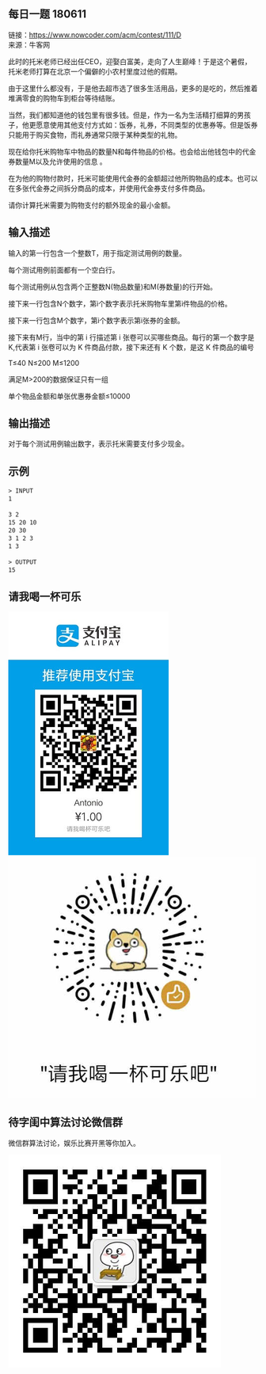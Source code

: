 ## 每日一题 180611

链接：https://www.nowcoder.com/acm/contest/111/D       
来源：牛客网

此时的托米老师已经出任CEO，迎娶白富美，走向了人生巅峰！于是这个暑假，托米老师打算在北京一个偏僻的小农村里度过他的假期。

由于这里什么都没有，于是他去超市选了很多生活用品，更多的是吃的，然后推着堆满零食的购物车到柜台等待结账。

当然，我们都知道他的钱包里有很多钱。但是，作为一名为生活精打细算的男孩子，他更愿意使用其他支付方式如：饭券，礼券，不同类型的优惠券等。但是饭券只能用于购买食物，而礼券通常只限于某种类型的礼物。

现在给你托米购物车中物品的数量N和每件物品的价格。也会给出他钱包中的代金券数量M以及允许使用的信息 。

在为他的购物付款时，托米可能使用代金券的金额超过他所购物品的成本。也可以在多张代金券之间拆分商品的成本，并使用代金券支付多件商品。

请你计算托米需要为购物支付的额外现金的最小金额。

## 输入描述

输入的第一行包含一个整数T，用于指定测试用例的数量。

每个测试用例前面都有一个空白行。

每个测试用例从包含两个正整数N(物品数量)和M(券数量)的行开始。

接下来一行包含N个数字，第i个数字表示托米购物车里第i件物品的价格。

接下来一行包含M个数字，第i个数字表示第i张券的金额。

接下来有M行，当中的第 i 行描述第 i 张卷可以买哪些商品。每行的第一个数字是 K,代表第 i 张卷可以为 K 件商品付款，接下来还有 K 个数，是这 K 件商品的编号

T≤40 N≤200 M≤1200

满足M>200的数据保证只有一组

单个物品金额和单张优惠券金额≤10000

## 输出描述

对于每个测试用例输出数字，表示托米需要支付多少现金。

## 示例
```
> INPUT
1

3 2
15 20 10
20 30
3 1 2 3
1 3

> OUTPUT
15
```

## 请我喝一杯可乐

![](https://raw.githubusercontent.com/Inapt19/Resource/master/bonus_QR.jpg)
![](https://raw.githubusercontent.com/Inapt19/Resource/master/wechat_bonus_qr.jpg)

## 待字闺中算法讨论微信群

微信群算法讨论，娱乐比赛开黑等你加入。

![](https://raw.githubusercontent.com/Inapt19/Resource/master/wechat_QR.jpg)
